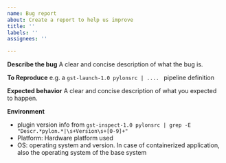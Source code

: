 ```yaml
---
name: Bug report
about: Create a report to help us improve
title: ''
labels: ''
assignees: ''

---
```


**Describe the bug**
A clear and concise description of what the bug is.

**To Reproduce**
e.g. a `gst-launch-1.0 pylonsrc | .... ` pipeline definition

**Expected behavior**
A clear and concise description of what you expected to happen.


**Environment**
 - plugin version info from `gst-inspect-1.0 pylonsrc | grep -E "Descr.*pylon.*|\s+Version\s+[0-9]+"`
 - Platform: Hardware platform used
 - OS: operating system and version. In case of containerized application, also the operating system of the base system
